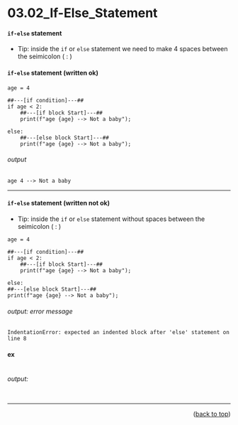 <a name="topage"></a>

# 03.02_If-Else_Statement


#### `if-else` statement

* Tip: inside the `if` or `else` statement we need to make 4 spaces between the seimicolon ( : )

#### `if-else` statement (written ok)

```
age = 4

##---[if condition]---##
if age < 2:
    ##---[if block Start]---##
    print(f"age {age} --> Not a baby");

else:
    ##---[else block Start]---##
    print(f"age {age} --> Not a baby");
```

###### output
```
age 4 --> Not a baby
```

----

#### `if-else` statement (written not ok)

* Tip: inside the `if` or `else` statement without spaces between the seimicolon ( : )

```
age = 4

##---[if condition]---##
if age < 2:
    ##---[if block Start]---##
    print(f"age {age} --> Not a baby");

else:
##---[else block Start]---##
print(f"age {age} --> Not a baby");
```

###### output: error message
```
IndentationError: expected an indented block after 'else' statement on line 8
```


#### ex

```

```

###### output: 

```

```


----

<p align="right">(<a href="#topage">back to top</a>)</p>
<br/>
